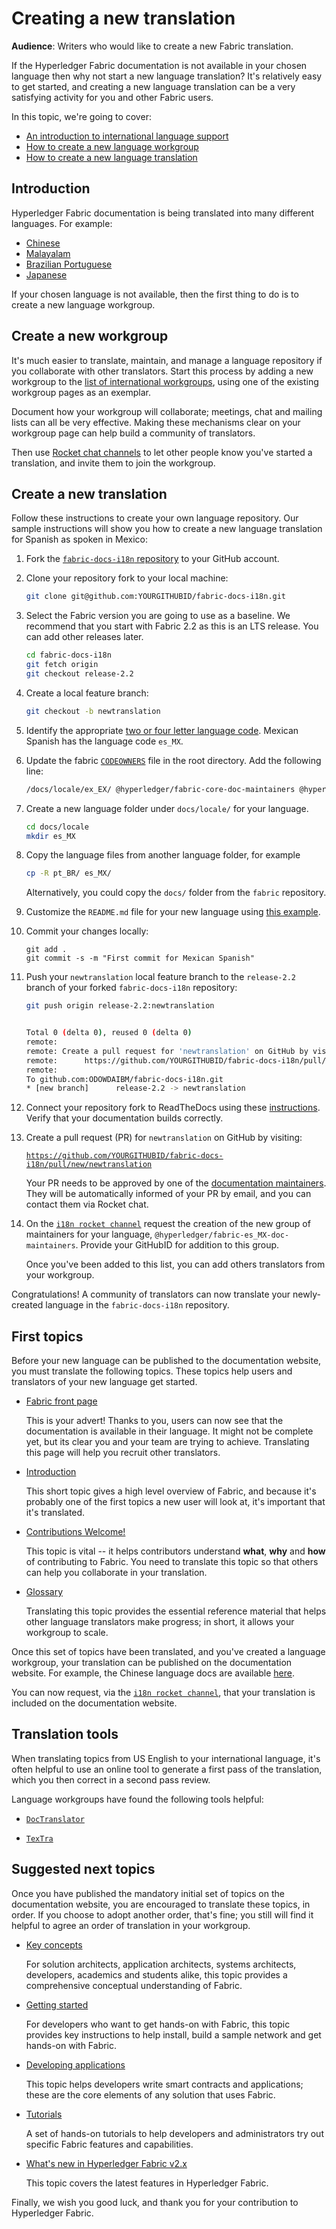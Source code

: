 # Creating a new translation

**Audience**: Writers who would like to create a new Fabric translation.

If the Hyperledger Fabric documentation is not available in your chosen language
then why not start a new language translation? It's relatively easy to get
started, and creating a new language translation can be a very satisfying
activity for you and other Fabric users.

In this topic, we're going to cover:
* [An introduction to international language support](#introduction)
* [How to create a new language workgroup](#create-a-new-workgroup)
* [How to create a new language translation](#create-a-new-translation)

## Introduction

Hyperledger Fabric documentation is being translated into many different
languages. For example:

* [Chinese](https://github.com/hyperledger/fabric-docs-i18n/tree/main/docs/locale/zh_CN)
* [Malayalam](https://github.com/hyperledger/fabric-docs-i18n/tree/main/docs/locale/ml_IN)
* [Brazilian Portuguese](https://github.com/hyperledger/fabric-docs-i18n/tree/main/docs/locale/pt_BR)
* [Japanese](https://github.com/hyperledger/fabric-docs-i18n/tree/main/docs/locale/ja_JP)

If your chosen language is not available, then the first thing to do is to
create a new language workgroup.

## Create a new workgroup

It's much easier to translate, maintain, and manage a language repository if you
collaborate with other translators. Start this process by adding a new workgroup
to the [list of international
workgroups](https://wiki.hyperledger.org/display/fabric/International+groups),
using one of the existing workgroup pages as an exemplar.

Document how your workgroup will collaborate; meetings, chat and mailing lists
can all be very effective. Making these mechanisms clear on your workgroup page
can help build a community of translators.

Then use [Rocket chat channels](./advice_for_writers.html#rocket-chat) to let
other people know you've started a translation, and invite them to join the
workgroup.

## Create a new translation

Follow these instructions to create your own language repository. Our sample
instructions will show you how to create a new language translation for Spanish
as spoken in Mexico:

1. Fork the [`fabric-docs-i18n`
   repository](https://github.com/hyperledger/fabric-docs-i18n) to your GitHub
   account.

1. Clone your repository fork to your local machine:
   ```bash
   git clone git@github.com:YOURGITHUBID/fabric-docs-i18n.git
   ```

1. Select the Fabric version you are going to use as a baseline. We recommend
   that you start with Fabric 2.2 as this is an LTS release. You can add other
   releases later.

   ```bash
   cd fabric-docs-i18n
   git fetch origin
   git checkout release-2.2
   ```
1. Create a local feature branch:
   ```bash
   git checkout -b newtranslation
   ```
1. Identify the appropriate [two or four letter language
   code](http://www.localeplanet.com/icu/).  Mexican Spanish has the language
   code `es_MX`.

1. Update the fabric
   [`CODEOWNERS`](https://github.com/hyperledger/fabric-docs-i18n/blob/main/CODEOWNERS) file
   in the root directory. Add the following line:
   ```bash
   /docs/locale/ex_EX/ @hyperledger/fabric-core-doc-maintainers @hyperledger/fabric-es_MX-doc-maintainers
   ```

1. Create a new language folder under `docs/locale/` for your language.
   ```bash
   cd docs/locale
   mkdir es_MX
   ```

1. Copy the language files from another language folder, for example
   ```bash
   cp -R pt_BR/ es_MX/
   ```
   Alternatively, you could copy the `docs/` folder from the `fabric`
   repository.

1. Customize the `README.md` file for your new language using [this
   example](https://github.com/hyperledger/fabric-docs-i18n/tree/main/docs/locale/pt_BR/README.md).

1. Commit your changes locally:
   ```
   git add .
   git commit -s -m "First commit for Mexican Spanish"
   ```

1. Push your `newtranslation` local feature branch to the `release-2.2` branch
   of your forked `fabric-docs-i18n` repository:

   ```bash
   git push origin release-2.2:newtranslation


   Total 0 (delta 0), reused 0 (delta 0)
   remote:
   remote: Create a pull request for 'newtranslation' on GitHub by visiting:
   remote:      https://github.com/YOURGITHUBID/fabric-docs-i18n/pull/new/newtranslation
   remote:
   To github.com:ODOWDAIBM/fabric-docs-i18n.git
   * [new branch]      release-2.2 -> newtranslation
   ```

1. Connect your repository fork to ReadTheDocs using these
   [instructions](./docs_guide.html#building-on-github). Verify that your
   documentation builds correctly.

1. Create a pull request (PR) for `newtranslation` on GitHub by visiting:

   [`https://github.com/YOURGITHUBID/fabric-docs-i18n/pull/new/newtranslation`](https://github.com/YOURGITHUBID/fabric-docs-i18n/pull/new/newtranslation)

   Your PR needs to be approved by one of the [documentation
   maintainers](https://github.com/orgs/hyperledger/teams/fabric-core-doc-maintainers).
   They will be automatically informed of your PR by email, and you can contact
   them via Rocket chat.

1. On the [`i18n rocket channel`](https://chat.hyperledger.org/channel/i18n)
   request the creation of the new group of maintainers for your language,
   `@hyperledger/fabric-es_MX-doc-maintainers`. Provide your GitHubID for
   addition to this group.

   Once you've been added to this list, you can add others translators from your
   workgroup.

Congratulations! A community of translators can now translate your newly-created
language in the `fabric-docs-i18n` repository.

## First topics

Before your new language can be published to the documentation website, you must
translate the following topics.  These topics help users and translators of your
new language get started.

* [Fabric front page](https://hyperledger-fabric.readthedocs.io/en/{BRANCH_DOC}/)

  This is your advert! Thanks to you, users can now see that the documentation
  is available in their language. It might not be complete yet, but its clear
  you and your team are trying to achieve. Translating this page will help you
  recruit other translators.


* [Introduction](https://hyperledger-fabric.readthedocs.io/en/{BRANCH_DOC}/whatis.html)

  This short topic gives a high level overview of Fabric, and because it's
  probably one of the first topics a new user will look at, it's important that
  it's translated.


* [Contributions Welcome!](https://hyperledger-fabric.readthedocs.io/en/{BRANCH_DOC}/CONTRIBUTING.html)

  This topic is vital -- it helps contributors understand **what**, **why** and
  **how** of contributing to Fabric. You need to translate this topic so that
  others can help you collaborate in your translation.


* [Glossary](https://hyperledger-fabric.readthedocs.io/en/{BRANCH_DOC}/glossary.html)

  Translating this topic provides the essential reference material that helps
  other language translators make progress; in short, it allows your workgroup
  to scale.

Once this set of topics have been translated, and you've created a language
workgroup, your translation can be published on the documentation website. For
example, the Chinese language docs are available
[here](https://hyperledger-fabric.readthedocs.io/zh_CN/{BRANCH_DOC}/).

You can now request, via the [`i18n rocket
channel`](https://chat.hyperledger.org/channel/i18n), that your translation is
included on the documentation website.

## Translation tools

When translating topics from US English to your international language, it's
often helpful to use an online tool to generate a first pass of the translation,
which you then correct in a second pass review.

Language workgroups have found the following tools helpful:

* [`DocTranslator`](https://www.onlinedoctranslator.com/)

* [`TexTra`](https://mt-auto-minhon-mlt.ucri.jgn-x.jp/)

## Suggested next topics

Once you have published the mandatory initial set of topics on the documentation
website, you are encouraged to translate these topics, in order. If you choose
to adopt another order, that's fine; you still will find it helpful to agree an
order of translation in your workgroup.

* [Key concepts](https://hyperledger-fabric.readthedocs.io/en/{BRANCH_DOC}/key_concepts.html)

    For solution architects, application architects, systems architects, developers,
    academics and students alike, this topic provides a comprehensive conceptual
    understanding of Fabric.


* [Getting started](https://hyperledger-fabric.readthedocs.io/en/{BRANCH_DOC}/getting_started.html)

  For developers who want to get hands-on with Fabric, this topic provides key
  instructions to help install, build a sample network and get hands-on with
  Fabric.


* [Developing applications](https://hyperledger-fabric.readthedocs.io/en/{BRANCH_DOC}/developapps/developing_applications.html)

  This topic helps developers write smart contracts and applications; these
  are the core elements of any solution that uses Fabric.


* [Tutorials](https://hyperledger-fabric.readthedocs.io/en/{BRANCH_DOC}/tutorials.html)

  A set of hands-on tutorials to help developers and administrators try out
  specific Fabric features and capabilities.


* [What's new in Hyperledger Fabric
  v2.x](https://hyperledger-fabric.readthedocs.io/en/{BRANCH_DOC}/whatsnew.html)

  This topic covers the latest features in Hyperledger Fabric.


Finally, we wish you good luck, and thank you for your contribution to
Hyperledger Fabric.

<!--- Licensed under Creative Commons Attribution 4.0 International License
https://creativecommons.org/licenses/by/4.0/ -->
